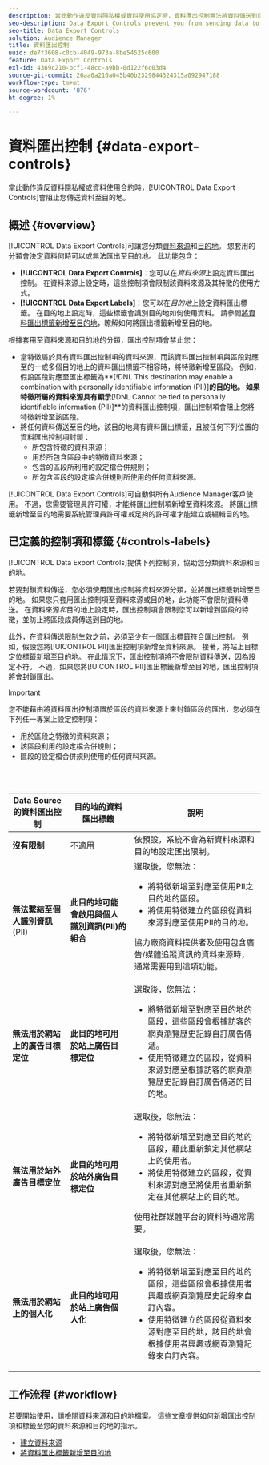 ```yaml
---
description: 當此動作違反資料隱私權或資料使用協定時，資料匯出控制無法將資料傳送到目的地。
seo-description: Data Export Controls prevent you from sending data to destinations when this action violates data privacy or data use agreements.
seo-title: Data Export Controls
solution: Audience Manager
title: 資料匯出控制
uuid: de7f3608-c0cb-4049-973a-8be54525c600
feature: Data Export Controls
exl-id: 4369c210-bcf1-48cc-a9bb-0d122f6c03d4
source-git-commit: 26aa0a210a045b40b2329844324315a092947188
workflow-type: tm+mt
source-wordcount: '876'
ht-degree: 1%

---
```


# 資料匯出控制 {#data-export-controls}

當此動作違反資料隱私權或資料使用合約時，[!UICONTROL Data Export Controls]會阻止您傳送資料至目的地。

## 概述 {#overview}

[!UICONTROL Data Export Controls]可讓您分類[資料來源](../features/datasources-list-and-settings.md#data-sources-list-and-settings)和[目的地](../features/destinations/destinations.md)。 您套用的分類會決定資料何時可以或無法匯出至目的地。 此功能包含：

* **[!UICONTROL Data Export Controls]**：您可以在&#x200B;*資料來源*&#x200B;上設定資料匯出控制。 在資料來源上設定時，這些控制項會限制該資料來源及其特徵的使用方式。
* **[!UICONTROL Data Export Labels]**：您可以在&#x200B;*目的地*&#x200B;上設定資料匯出標籤。 在目的地上設定時，這些標籤會識別目的地如何使用資料。 請參閱[將資料匯出標籤新增至目的地](/help/using/features/destinations/add-data-export-labels.md)，瞭解如何將匯出標籤新增至目的地。

根據套用至資料來源和目的地的分類，匯出控制項會禁止您：

* 當特徵屬於具有資料匯出控制項的資料來源，而該資料匯出控制項與區段對應至的一或多個目的地上的資料匯出標籤不相容時，將特徵新增至區段。
例如，假設區段對應至匯出標籤為**[!DNL This destination may enable a combination with personally identifiable information (PII)]**&#x200B;的目的地。 如果特徵所屬的資料來源具有顯示&#x200B;**[!DNL Cannot be tied to personally identifiable information (PII)]**&#x200B;的資料匯出控制項，匯出控制項會阻止您將特徵新增至該區段。
* 將任何資料傳送至目的地，該目的地具有資料匯出標籤，且被任何下列位置的資料匯出控制項封鎖：
   * 所包含特徵的資料來源；
   * 用於所包含區段中的特徵資料來源；
   * 包含的區段所利用的設定檔合併規則；
   * 所包含區段的設定檔合併規則所使用的任何資料來源。

[!UICONTROL Data Export Controls]可自動供所有Audience Manager客戶使用。 不過，您需要管理員許可權，才能將匯出控制項新增至資料來源。 將匯出標籤新增至目的地需要系統管理員許可權&#x200B;*或*&#x200B;足夠的許可權才能建立或編輯目的地。

## 已定義的控制項和標籤 {#controls-labels}

[!UICONTROL Data Export Controls]提供下列控制項，協助您分類資料來源和目的地。

若要封鎖資料傳送，您必須使用匯出控制將資料來源分類，並將匯出標籤新增至目的地。 如果您只套用匯出控制項至資料來源或目的地，此功能不會限制資料傳送。 在資料來源&#x200B;*和*&#x200B;目的地上設定時，匯出控制項會限制您可以新增到區段的特徵，並防止將區段成員傳送到目的地。

此外，在資料傳送限制生效之前，必須至少有一個匯出標籤符合匯出控制。 例如，假設您將[!UICONTROL PII]匯出控制項新增至資料來源。 接著，將站上目標定位標籤新增至目的地。 在此情況下，匯出控制項將不會限制資料傳送，因為設定不符。 不過，如果您將[!UICONTROL PII]匯出標籤新增至目的地，匯出控制項將會封鎖匯出。

>[!IMPORTANT]
>
>您不能藉由將資料匯出控制項置於區段的資料來源上來封鎖區段的匯出，您必須在下列任一專案上設定控制項：
> * 用於區段之特徵的資料來源；
> * 該區段利用的設定檔合併規則；
> * 區段的設定檔合併規則使用的任何資料來源。

<br> 

<table id="table_7D1F0270B5604A82B96A13CC49C937C0"> 
 <thead> 
  <tr> 
   <th colname="col1" class="entry"> Data Source的資料匯出控制 </th> 
   <th colname="col2" class="entry"> 目的地的資料匯出標籤 </th> 
   <th colname="col3" class="entry"> 說明 </th> 
  </tr> 
 </thead>
 <tbody> 
  <tr> 
   <td colname="col1"> <b><span class="uicontrol">沒有限制</span></b> </td> 
   <td colname="col2"> 不適用 </td> 
   <td colname="col3"> 依預設，系統不會為新資料來源和目的地設定匯出限制。 </td> 
  </tr> 
  <tr> 
   <td colname="col1"> <b><span class="uicontrol">無法繫結至個人識別資訊</span></b> (PII) </td> 
   <td colname="col2"> <b><span class="uicontrol">此目的地可能會啟用與個人識別資訊(PII)的組合</span></b> </td> 
   <td colname="col3">選取後，您無法： 
    <ul id="ul_0D5A4D0373374217A4BACDFC3BB2F79D"> 
     <li id="li_C32FC26C6E814412A1C73B840E81BB68">將特徵新增至對應至使用PII之目的地的區段。 </li> 
     <li id="li_BF4FD10807AF4E109CEA22FBD3F6F9B3">將使用特徵建立的區段從資料來源對應至使用PII的目的地。 </li> 
    </ul> <p>協力廠商資料提供者及使用包含廣告/媒體追蹤資訊的資料來源時，通常需要用到這項功能。 </p> </td> 
  </tr> 
  <tr> 
   <td colname="col1"> <b><span class="uicontrol">無法用於網站上的廣告目標定位</span></b> </td> 
   <td colname="col2"> <b><span class="uicontrol">此目的地可用於站上廣告目標定位</span></b> </td> 
   <td colname="col3">選取後，您無法： 
    <ul id="ul_5B17972E7E0C424A833AD540DFF3CBF2"> 
     <li id="li_05810CEAC8CB4616BB2D52DDDADA84A8">將特徵新增至對應至目的地的區段，這些區段會根據訪客的網頁瀏覽歷史記錄自訂廣告傳遞。 </li> 
     <li id="li_B2C3479ECEA74F49B9A2CFDDEE128DF3">使用特徵建立的區段，從資料來源對應至根據訪客的網頁瀏覽歷史記錄自訂廣告傳送的目的地。 </li> 
    </ul> </td> 
  </tr> 
  <tr> 
   <td colname="col1"> <b><span class="uicontrol">無法用於站外廣告目標定位</span></b> </td> 
   <td colname="col2"> <b><span class="uicontrol">此目的地可用於站外廣告目標定位</span></b> </td> 
   <td colname="col3">選取後，您無法： 
    <ul id="ul_B9352FF5282C481BA3A24C581217A156"> 
     <li id="li_0F89583A603D4CD8804724954CFD52C6">將特徵新增至對應至目的地的區段，藉此重新鎖定其他網站上的使用者。 </li> 
     <li id="li_ABDD8BEDE9AF411695C7BDF9AE522BA7">將使用特徵建立的區段，從資料來源對應至將使用者重新鎖定在其他網站上的目的地。 </li> 
    </ul> <p>使用社群媒體平台的資料時通常需要。 </p> </td> 
  </tr> 
  <tr> 
   <td colname="col1"> <b><span class="uicontrol">無法用於網站上的個人化</span></b> </td> 
   <td colname="col2"> <b><span class="uicontrol">此目的地可用於站上廣告個人化</span></b> </td> 
   <td colname="col3">選取後，您無法： 
    <ul id="ul_3360EB209E07402A863F0E7473B99D3F"> 
     <li id="li_88B3842B67E040EB9DC0BBEB8E5EC251">將特徵新增至對應至目的地的區段，這些區段會根據使用者興趣或網頁瀏覽歷史記錄來自訂內容。 </li> 
     <li id="li_6506254CCE6546039A3D82B60368C8B4">使用特徵建立的區段從資料來源對應至目的地，該目的地會根據使用者興趣或網頁瀏覽記錄來自訂內容。 </li> 
    </ul> </td> 
  </tr> 
 </tbody> 
</table>

## 工作流程 {#workflow}

若要開始使用，請檢閱資料來源和目的地檔案。 這些文章提供如何新增匯出控制項和標籤至您的資料來源和目的地的指示。

* [建立資料來源](../features/manage-datasources.md#create-data-source)
* [將資料匯出標籤新增至目的地](../features/destinations/add-data-export-labels.md)
